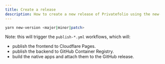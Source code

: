 ```yaml
---
title: Create a release
description: How to create a new release of Privatefolio using the new-version command
---
```


```sh
yarn new-version <major|minor|patch>
```

Note: this will trigger the `publish-*.yml` workflows, which will:

* publish the frontend to Cloudflare Pages.
* publish the backend to GitHub Container Registry.
* build the native apps and attach them to the GitHub release.

